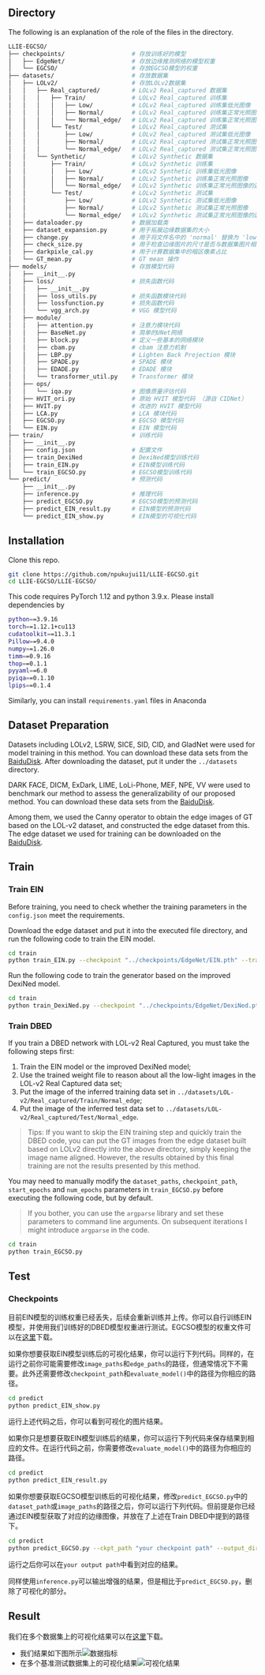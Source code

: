 ## Directory

The following is an explanation of the role of the files in the directory.

```bash
LLIE-EGCSO/
├── checkpoints/                   # 存放训练好的模型
│   ├── EdgeNet/                   # 存放边缘推测网络的模型权重
│   └── EGCSO/                     # 存放EGCSO模型的权重
├── datasets/                      # 存放数据集
│   ├── LOLv2/                     # 存放LOLv2数据集
│   │   ├── Real_captured/         # LOLv2 Real_captured 数据集
│   │   │   ├── Train/             # LOLv2 Real_captured 训练集
│   │   │   │   ├── Low/           # LOLv2 Real_captured 训练集低光图像
│   │   │   │   ├── Normal/        # LOLv2 Real_captured 训练集正常光照图像
│   │   │   │   └── Normal_edge/   # LOLv2 Real_captured 训练集正常光照图像的边缘图像
│   │   │   └── Test/              # LOLv2 Real_captured 测试集 
│   │   │       ├── Low/           # LOLv2 Real_captured 测试集低光图像
│   │   │       ├── Normal/        # LOLv2 Real_captured 测试集正常光照图像
│   │   │       └── Normal_edge/   # LOLv2 Real_captured 测试集正常光照图像的边缘图像
│   │   └── Synthetic/             # LOLv2 Synthetic 数据集
│   │       ├── Train/             # LOLv2 Synthetic 训练集
│   │       │   ├── Low/           # LOLv2 Synthetic 训练集低光图像
│   │       │   ├── Normal/        # LOLv2 Synthetic 训练集正常光照图像
│   │       │   └── Normal_edge/   # LOLv2 Synthetic 训练集正常光照图像的边缘图像
│   │       └── Test/              # LOLv2 Synthetic 测试集
│   │           ├── Low/           # LOLv2 Synthetic 测试集低光图像
│   │           ├── Normal/        # LOLv2 Synthetic 测试集正常光照图像
│   │           └── Normal_edge/   # LOLv2 Synthetic 测试集正常光照图像的边缘图像
│   ├── dataloader.py              # 数据加载类
│   ├── dataset_expansion.py       # 用于拓展边缘数据集的大小
│   ├── change.py                  # 用于将文件名中的 'normal' 替换为 'low'
│   ├── check_size.py              # 用于检查边缘图片的尺寸是否与数据集图片相匹配
│   ├── darkpixle_cal.py           # 用于计算数据集中的暗区像素占比
│   └── GT_mean.py                 # GT mean 操作
├── models/                        # 存放模型代码
│   ├── __init__.py 
│   ├── loss/                      # 损失函数代码
│   │   ├── __init__.py            
│   │   ├── loss_utils.py          # 损失函数模块代码
│   │   ├── lossfunction.py        # 损失函数代码 
│   │   └── vgg_arch.py            # VGG 模型代码
│   ├── module/
│   │   ├── attention.py           # 注意力模块代码
│   │   ├── BaseNet.py             # 简单的UNet网络
│   │   ├── block.py               # 定义一些基本的网络模块
│   │   ├── cbam.py                # cbam 注意力机制
│   │   ├── LBP.py                 # Lighten Back Projection 模块
│   │   ├── SPADE.py               # SPADE 模块
│   │   ├── EDADE.py               # EDADE 模块
│   │   └── transformer_util.py    # Transformer 模块
│   ├── ops/
│   │   └── iqa.py                 # 图像质量评估代码
│   ├── HVIT_ori.py                # 原始 HVIT 模型代码 （源自 CIDNet）
│   ├── HVIT.py                    # 改进的 HVIT 模型代码
│   ├── LCA.py                     # LCA 模块代码
│   ├── EGCSO.py                   # EGCSO 模型代码
│   └── EIN.py                     # EIN 模型代码
├── train/                         # 训练代码
│   ├── __init__.py                
│   ├── config.json                # 配置文件
│   ├── train_DexiNed              # DexiNed模型训练代码
│   ├── train_EIN.py               # EIN模型训练代码
│   └── train_EGCSO.py             # EGCSO模型训练代码
└── predict/                       # 预测代码
    ├── __init__.py               
    ├── inference.py               # 推理代码
    ├── predict_EGCSO.py           # EGCSO模型的预测代码
    ├── predict_EIN_result.py      # EIN模型的预测代码
    └── predict_EIN_show.py        # EIN模型的可视化代码
```

## Installation

Clone this repo.
```bash
git clone https://github.com/npukujui11/LLIE-EGCSO.git
cd LLIE-EGCSO/LLIE-EGCSO/
```

This code requires PyTorch 1.12 and python 3.9.x. Please install dependencies by
```bash
python==3.9.16
torch==1.12.1+cu113
cudatoolkit==11.3.1
Pillow==9.4.0
numpy==1.26.0
timm==0.9.16
thop==0.1.1
pyyaml==6.0
pyiqa==0.1.10
lpips==0.1.4
```

Similarly, you can install `requirements.yaml` files in Anaconda

## Dataset Preparation

Datasets including LOLv2, LSRW, SICE, SID, CID, and GladNet were used for model training in this method. You can download these data sets from the [BaiduDisk](https://pan.baidu.com/s/1QDH4-GFKRjEmVAN2_KpfXg?pwd=iigc). After downloading the dataset, put it under the `../datasets` directory.

DARK FACE, DICM, ExDark, LIME, LoLi-Phone, MEF, NPE, VV were used to benchmark our method to assess the generalizability of our proposed method. You can download these data sets from the [BaiduDisk](https://pan.baidu.com/s/1ITzofWswCAyM75byOb6X1w?pwd=vjky).

Among them, we used the Canny operator to obtain the edge images of GT based on the LOL-v2 dataset, and constructed the edge dataset from this. The edge dataset we used for training can be downloaded on the [BaiduDisk](https://pan.baidu.com/s/1WgDtuscYxfGjJn2wOZaY2g?pwd=7vqd).

## Train

### Train EIN
Before training, you need to check whether the training parameters in the `config.json` meet the requirements.

Download the edge dataset and put it into the executed file directory, and run the following code to train the EIN model.

```bash
cd train
python train_EIN.py --checkpoint "../checkpoints/EdgeNet/EIN.pth" --train_image "../datasets/LOL-v2/Real_captured/Train/Low" --train_edge "../datasets/LOL-v2/Real_captured/Train/Normal_edge"
```

Run the following code to train the generator based on the improved DexiNed model.

```bash
cd train
python train_DexiNed.py --checkpoint "../checkpoints/EdgeNet/DexiNed.pth" --train_image "../datasets/LOL-v2/Real_captured/Train/Low" --train_edge "../datasets/LOL-v2/Real_captured/Train/Normal_edge"
```

### Train DBED

If you train a DBED network with LOL-v2 Real Captured, you must take the following steps first:
1. Train the EIN model or the improved DexiNed model; 
2. Use the trained weight file to reason about all the low-light images in the LOL-v2 Real Captured data set;
3. Put the image of the inferred training data set in `../datasets/LOL-v2/Real_captured/Train/Normal_edge`;
4. Put the image of the inferred test data set to `../datasets/LOL-v2/Real_captured/Test/Normal_edge`.

> Tips: If you want to skip the EIN training step and quickly train the DBED code, you can put the GT images from the edge dataset built based on LOLv2 directly into the above directory, simply keeping the image name aligned. However, the results obtained by this final training are not the results presented by this method.

You may need to manually modify the `dataset_paths`, `checkpoint_path`, `start_epochs` and `num_epochs` parameters in `train_EGCSO.py` before executing the following code, but by default.

> If you bother, you can use the `argparse` library and set these parameters to command line arguments. On subsequent iterations I might introduce `argparse` in the code.

```bash
cd train
python train_EGCSO.py
```

## Test
### Checkpoints

目前EIN模型的训练权重已经丢失，后续会重新训练并上传。你可以自行训练EIN模型，并使用我们训练好的DBED模型权重进行测试。EGCSO模型的权重文件可以在[这里](https://pan.baidu.com/s/1aBvOehd2x9CTsz8MMm8iSQ?pwd=7e9f)下载。

如果你想要获取EIN模型训练后的可视化结果，你可以运行下列代码。同样的，在运行之前你可能需要修改`image_paths`和`edge_paths`的路径，但通常情况下不需要。此外还需要修改`checkpoint_path`和`evaluate_model()`中的路径为你相应的路径。

```bash
cd predict
python predict_EIN_show.py
```

运行上述代码之后，你可以看到可视化的图片结果。

如果你只是想要获取EIN模型训练后的结果，你可以运行下列代码来保存结果到相应的文件。在运行代码之前，你需要修改`evaluate_model()`中的路径为你相应的路径。

```bash
cd predict
python predict_EIN_result.py
```

如果你想要获取EGCSO模型训练后的可视化结果，修改`predict_EGCSO.py`中的`dataset_path`或`image_paths`的路径之后，你可以运行下列代码。但前提是你已经通过EIN模型获取了对应的边缘图像，并放在了上述在Train DBED中提到的路径下。
```bash
cd predict
python predict_EGCSO.py --ckpt_path "your checkpoint path" --output_dir "your output path" --batch_size 1
```
运行之后你可以在`your output path`中看到对应的结果。

同样使用`inference.py`可以输出增强的结果，但是相比于`predict_EGCSO.py`，删除了可视化的部分。


## Result

我们在多个数据集上的可视化结果可以在[这里]()下载。

* 我们结果如下图所示![数据指标](Data-Results.jpg)
* 在多个基准测试数据集上的可视化结果![可视化结果](Benchmark-Visual-Results.jpg)

